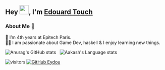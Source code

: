 ## Hey <img src="https://github.com/TheDudeThatCode/TheDudeThatCode/blob/master/Assets/Hi.gif" width="29px">, I'm [Edouard Touch](https://www.linkedin.com/in/edouard-touch-344108183/) 

### About Me 🚀
🌱 I’m 4th years at Epitech Paris. </br>
👨‍💻  I am passionate about Game Dev, haskell & I enjoy learning new things. </br>

![Anurag's GitHub stats](https://github-readme-stats.vercel.app/api?username=eydou&show_icons=true&theme=radical)&nbsp;&nbsp;
![Aakash's Language stats](https://github-readme-stats-eight-theta.vercel.app/api/top-langs/?username=eydou&layout=compact&langs_count=8&hide_border=true)
<br />

![visitors](https://visitor-badge.laobi.icu/badge?page_id=eydou.eydou)
[![GitHub Eydou](https://img.shields.io/github/followers/Eydou?label=follow&style=social)](https://github.com/Eydou)
